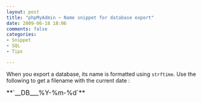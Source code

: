 ```yaml
---
layout: post
title: "phpMyAdmin ~ Name snippet for database export"
date: 2009-06-18 18:06
comments: false
categories:
- Snippet
- SQL
- Tips

---
```


When you export a database, its name is formatted using `strftime`.
Use the following to get a filename with the current date :

<big>
**`__DB___%Y-%m-%d`**
</big>